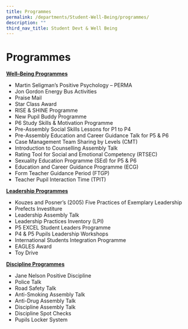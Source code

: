 ```yaml
---
title: Programmes
permalink: /departments/Student-Well-Being/programmes/
description: ""
third_nav_title: Student Devt & Well Being
---
```

# Programmes

<b><u>Well–Being Programmes</u></b>

*   Martin Seligman’s Positive Psychology – PERMA
*   Jon Gordon Energy Bus Activities
*   Praise Mail
*   Star Class Award
*   RISE &amp; SHINE Programme
*   New Pupil Buddy Programme
*   P6 Study Skills &amp; Motivation Programme
*   Pre-Assembly Social Skills Lessons for P1 to P4
*   Pre-Assembly Education and Career Guidance Talk for P5 &amp; P6
*   Case Management Team Sharing by Levels (CMT)
*   Introduction to Counselling Assembly Talk
*   Rating Tool for Social and Emotional Competency (RTSEC)
*   Sexuality Education Programme (SEd) for P5 &amp; P6
*   Education and Career Guidance Programme (ECG)
*   Form Teacher Guidance Period (FTGP)
*   Teacher Pupil Interaction Time (TPIT)

<b><u>Leadership Programmes</u></b>

*   Kouzes and Posner’s (2005) Five Practices of Exemplary Leadership
*   Prefects Investiture
*   Leadership Assembly Talk
*   Leadership Practices Inventory (LPI)
*   P5 EXCEL Student Leaders Programme
*   P4 &amp; P5 Pupils Leadership Workshops
*   International Students Integration Programme
*   EAGLES Award
*   Toy Drive

<b><u>Discipline Programmes</u></b>

*   Jane Nelson Positive Discipline
*   Police Talk
*   Road Safety Talk
*   Anti-Smoking Assembly Talk
*   Anti-Drug Assembly Talk
*   Discipline Assembly Talk
*   Discipline Spot Checks
*   Pupils Locker System
